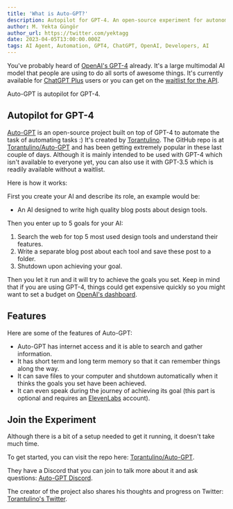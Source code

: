 ```yaml
---
title: 'What is Auto-GPT?'
description: Autopilot for GPT-4. An open-source experiment for autonomously developing and managing processes using OpenAI's GPT-4. It has internet access for search, short term and long term memory management and more...
author: M. Yekta Güngör
author_url: https://twitter.com/yektagg
date: 2023-04-05T13:00:00.000Z
tags: AI Agent, Automation, GPT4, ChatGPT, OpenAI, Developers, AI
---
```


<script>
  import Button from '$components/buttons/Button.svelte'
  import DocImage from '$components/docs/DocImage.svelte'
</script>

You've probably heard of [OpenAI's GPT-4](https://openai.com/product/gpt-4) already. It's a large multimodal AI model that people are using to do all sorts of awesome things. It's currently available for [ChatGPT Plus](https://chat.openai.com/chat) users or you can get on the [waitlist for the API](https://openai.com/waitlist/gpt-4-api).

Auto-GPT is autopilot for GPT-4.

<DocImage href="https://github.com/Torantulino/Auto-GPT" src="https://ba.stablecog.com/blog/auto-gpt-repo.jpg" width="2560" height="1540" alt="Auto-GPT Repo" />

## Autopilot for GPT-4

[Auto-GPT](https://github.com/Torantulino/Auto-GPT) is an open-source project built on top of GPT-4 to automate the task of automating tasks :) It's created by [Torantulino](https://github.com/Torantulino). The GitHub repo is at [Torantulino/Auto-GPT](https://github.com/Torantulino/Auto-GPT) and has been getting extremely popular in these last couple of days. Although it is mainly intended to be used with GPT-4 which isn't available to everyone yet, you can also use it with GPT-3.5 which is readily available without a waitlist.

<DocImage href="https://github.com/Torantulino/Auto-GPT" src="https://ba.stablecog.com/blog/auto-gpt-process.jpg" width="2560" height="1341" alt="Auto-GPT Process" />

Here is how it works:

First you create your AI and describe its role, an example would be:

- An AI designed to write high quality blog posts about design tools.

Then you enter up to 5 goals for your AI:

1. Search the web for top 5 most used design tools and understand their features.
2. Write a separate blog post about each tool and save these post to a folder.
3. Shutdown upon achieving your goal.

Then you let it run and it will try to achieve the goals you set. Keep in mind that if you are using GPT-4, things could get expensive quickly so you might want to set a budget on [OpenAI's dashboard](https://platform.openai.com/account/billing/limits).

## Features

Here are some of the features of Auto-GPT:

- Auto-GPT has internet access and it is able to search and gather information.
- It has short term and long term memory so that it can remember things along the way.
- It can save files to your computer and shutdown automatically when it thinks the goals you set have been achieved.
- It can even speak during the journey of achieving its goal (this part is optional and requires an [ElevenLabs](https://beta.elevenlabs.io/) account).

## Join the Experiment

Although there is a bit of a setup needed to get it running, it doesn't take much time.

To get started, you can visit the repo here: [Torantulino/Auto-GPT](https://github.com/Torantulino/Auto-GPT).

They have a Discord that you can join to talk more about it and ask questions: [Auto-GPT Discord](https://discord.gg/PQ7VX6TY4t).

The creator of the project also shares his thoughts and progress on Twitter: [Torantulino's Twitter](https://twitter.com/SigGravitas).
